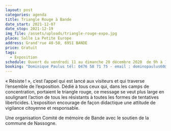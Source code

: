 ```yaml
---
layout: post
categories: agenda
title: Triangle Rouge à Bande
date_start: 2021-12-07
date_stop: 2021-12-19
img_file: /assets/uploads/triangle-rouge-expo.jpg
place: Salle La Petite Europe
address: Grand'rue 48-50, 6951 BANDE
price: Gratuit
tags:
  - Exposition
schedule: Ouvert du vendredi 11 au dimanche 20 décembre 2020  de 9h à 12h et de 14h à 20h
booking: "Dominique Paulus tél: 0476 58 71 75 - email : dominopaulus60@gmail.com"
---
```

«&nbsp;Résiste !&nbsp;», c’est l’appel qui est lancé aux visiteurs et qui traverse l’ensemble de l’exposition. Dédié à tous ceux qui, dans les camps de concentration, portaient le triangle rouge, ce message se veut plus large en soulignant l’action de tous les résistants à toutes les formes de tentatives liberticides. L’exposition encourage de façon didactique une attitude de vigilance citoyenne et responsable.

Une organisation Comité de mémoire de Bande avec le soutien de la commune de Nassogne.